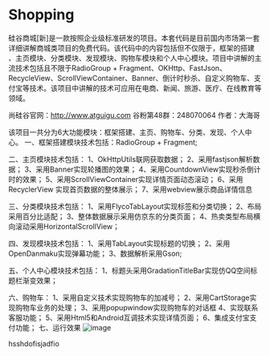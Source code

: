 # Shopping
  硅谷商城[新]是一款按照企业级标准研发的项目。本套代码是目前国内市场第一套详细讲解商城类项目的免费代码。该代码中的内容包括但不仅限于，框架的搭建
  、主页模块、分类模块、发现模块、购物车模块和个人中心模块。项目中讲解的主流技术包括且不限于RadioGroup + Fragment、OKHttp、FastJson、RecycleView、ScrollViewContainer、Banner、倒计时秒杀、自定义购物车、支付宝等技术。该项目中讲解的技术可应用在电商、新闻、旅游、医疗、在线教育等领域。
  
  尚硅谷官网：http://www.atguigu.com
谷粉第48群：248070064
作者：大海哥

该项目一共分为6大功能模块：框架搭建、主页、购物车、分类、发现、个人中心。
一、框架搭建模块技术包括：RadioGroup + Fragment;

二、主页模块技术包括：
1、OkHttpUtils联网获取数据；
2、采用fastjson解析数据；
3、采用Banner实现轮播图的效果；
4、采用CountdownView实现秒杀倒计时的效果；
5、采用ScrollViewContainer实现详情页面动态滚动；
6、采用RecyclerView 实现首页数据的整体展示；
7、采用webview展示商品详情信息

三、分类模块技术包括：
1、采用FlycoTabLayout实现标签和分类切换；
2、布局采用百分比适配；
3、整体数据展示采用仿京东的分类页面；
4、热卖类型布局横向滚动采用HorizontalScrollView；

四、发现模块技术包括：
1、采用TabLayout实现标题的切换；
2、采用OpenDanmaku实现弹幕功能；
3、数据解析采用Gson;

五、个人中心模块技术包括：
1、标题头采用GradationTitleBar实现仿QQ空间标题栏渐变效果；

六、购物车：
1、采用自定义技术实现购物车的加减号；
2、采用CartStorage实现购物车业务的处理；
3、采用popupwindow实现购物车的对话框
4、实现联系客服功能；
5、采用Html5和Android互调技术实现详情页面；
6、集成支付宝支付功能；
七、运行效果
![image](https://github.com/atguigu01/Shopping/blob/master/gif/%E7%A1%85%E8%B0%B7%E5%95%86%E5%9F%8E%E6%95%88%E6%9E%9C%E6%BC%94%E7%A4%BA.gif)   


hsshdofisjadfio
